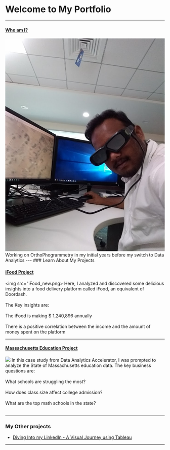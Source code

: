 # Welcome to My Portfolio

---

#### [Who am I?](/bank)
<img src="images/3d.jpg?raw=true"/>
Working on OrthoPhogrammetry in my initial years before my switch to Data Analytics
---
### Learn About My Projects

#### [iFood Project](https://www.linkedin.com/pulse/inside-scoop-ifood-data-harinadh-jakka%3FtrackingId=4fbgOUCuTU6ABrnrx3U2PQ%253D%253D/?trackingId=4fbgOUCuTU6ABrnrx3U2PQ%3D%3D)
<img src="iFood_new.png>
Here, I analyzed and discovered some delicious insights into a food delivery platform called iFood, an equivalent of Doordash. <br><br>
The Key insights are: <br><br>
The iFood is making $ 1,240,896 annually <br><br>
There is a positive correlation between the income and the amount of money spent on the platform


---
#### [Massachusetts Education Project](https://www.linkedin.com/pulse/massachusetts-education-system-visual-journey-using-tableau-jakka%3FtrackingId=i%252BcaCTsOSaKyh8hPvfORGw%253D%253D/?trackingId=i%2BcaCTsOSaKyh8hPvfORGw%3D%3D)
<img src="images/Massachusetts Education Project .png?raw=true"/>
In this case study from Data Analytics Accelerator, I was prompted to analyze the State of Massachusetts education data. The key business questions are: <br><br>
What schools are struggling the most? <br><br>
How does class size affect college admission? <br><br>
What are the top math schools in the state? <br><br>

---

### My Other projects

- [Diving Into my LinkedIn - A Visual Journey using Tableau](https://public.tableau.com/app/profile/harinadh.jakka/viz/DivingintomyLinkedIn/Dashboard1)

---




